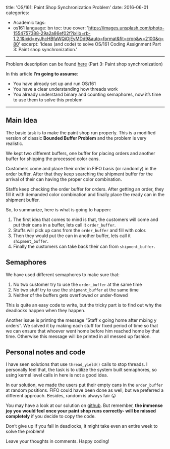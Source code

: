 title: 'OS/161: Paint Shop Synchronization Problem'
date: 2016-06-01
categories:
- Academic
tags:
- os161
language: bn
toc: true
cover: 'https://images.unsplash.com/photo-1554757388-29a2a86ef02f?ixlib=rb-1.2.1&ixid=eyJhcHBfaWQiOjEyMDd9&auto=format&fit=crop&w=2100&q=80'
excerpt: 'Ideas (and code) to solve OS/161 Coding Assignment Part 3: Paint shop synchronization.'
---

Problem description can be found [here](https://cgi.cse.unsw.edu.au/~cs3231/14s1/assignments/asst1/) (Part 3: Paint shop synchronization)


In this article **I’m going to assume**:
- You have already set up and run OS/161
- You have a clear understanding how threads work
- You already understand binary and counting semaphores, now it’s time to use them to solve this problem

---

## Main Idea

The basic task is to make the paint shop run properly.
This is a modified version of classic **Bounded Buffer Problem** and the problem is very realistic.

We kept two different buffers, one buffer for placing orders and another buffer for shipping the processed color cans.

Customers come and place their order in FIFO basis (or randomly) in the order buffer. After that they keep searching the shipment buffer for the arrival of their can having the proper color combination.

Staffs keep checking the order buffer for orders. After getting an order, they fill it with demanded color combination and finally place the ready can in the shipment buffer.


So, to summarize, here is what is going to happen:

1. The first idea that comes to mind is that, the customers will come and put their cans in a buffer, lets call it `order_buffer`.
2. Stuffs will pick up cans from the `order_buffer` and fill with color.
3. Then they would put the can in another buffer, lets call it `shipment_buffer`.
4. Finally the customers can take back their can from `shipment_buffer`.


## Semaphores

We have used different semaphores to make sure that:

1. No two customer try to use the `order_buffer` at the same time
2. No two stuff try to use the `shipment_buffer` at the same time
3. Neither of the buffers gets overflowed or under-flowed


This is quite an easy code to write, but the tricky part is to find out why the deadlocks happen when they happen.

Another issue is printing the message “Staff x going home after mixing y orders”. We solved it by making each stuff for fixed period of time so that we can ensure that whoever went home before him reached home by that time. Otherwise this message will be printed in all messed up fashion.


## Personal notes and code

I have seen solutions that use `thread_yield()` calls to stop threads. I personally feel that, the task is to utilize the system built semaphores, so using kernel level calls in here is not a good idea.

In our solution, we made the users put their empty cans in the `order_buffer` at random positions. FIFO could have been done as well, but we preferred a different approach. Besides, random is always fair 😛


You may have a look at our solution on [github](https://github.com/mehamasum/OS161-paint-shop). But remember, **the immense joy you would feel once your paint shop runs correctly- will be missed completely** if you decide to copy the code.


Don’t give up if you fall in deadlocks, it might take even an entire week to solve the problem!  


Leave your thoughts in comments. Happy coding!
